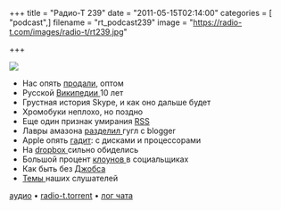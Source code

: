 +++
title = "Радио-Т 239"
date = "2011-05-15T02:14:00"
categories = [ "podcast",]
filename = "rt_podcast239"
image = "https://radio-t.com/images/radio-t/rt239.jpg"

+++

![](https://radio-t.com/images/radio-t/rt239.jpg)

- Нас опять [продали](http://internetno.net/2011/05/13/sdelka-microsoft-i-skype-analiz-perspektiv-mnenijj-ocenok/), оптом
- Русской [Википедии ](http://habrahabr.ru/blogs/wikipedia/119105/)10 лет
- Грустная история Skype, и как оно дальше будет
- Хромобуки неплохо, но поздно
- Еще один признак умирания [RSS](http://habrahabr.ru/blogs/microformats/119188/)
- Лавры амазона [разделил ](http://networkeffect.allthingsd.com/20110513/long-blogger-outage-almost-over-google-says-back-to-normal-soon/)гугл с blogger
- Apple опять [гадит](http://www.macrumors.com/2011/05/12/apple-restricts-hard-drive-replacements-on-new-imacs/): с дисками и процессорами
- На [dropbox ](http://www.wired.com/threatlevel/2011/05/dropbox-ftc/)сильно обиделись
- Большой процент [клоунов ](http://techcrunch.com/2011/05/13/gary-vaynerchuk-social-media-clowns-tctv/)в социальщиках
- Как быть без [Джобса](http://www.cultofmac.com/steve-jobs-believes-apple-will-ok-without-him/93945)
- [Темы ](http://new.radio-t.com/2011/05/239.html)наших слушателей

[аудио](http://archive.rucast.net/radio-t/media/rt_podcast239.mp3) • [radio-t.torrent](http://www.radio-t.com/torrents/rt_podcast239.mp3.torrent) • [лог чата](http://chat.radio-t.com/logs/radio-t-239.html)<audio src="http://archive.rucast.net/radio-t/media/rt_podcast239.mp3" preload="none"></audio>